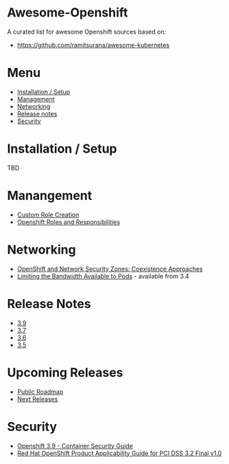 Awesome-Openshift
=======================================================================

A curated list for awesome Openshift sources based on:
* https://github.com/ramitsurana/awesome-kubernetes

Menu
=======================================================================
* [Installation / Setup](#installation-or-setup)
* [Management](#management)
* [Networking](#networking)
* [Release notes](#release-notes)
* [Security](#security) 

Installation / Setup
=======================================================================
TBD

Manangement
=======================================================================
* [Custom Role Creation](http://v1.uncontained.io/playbooks/operationalizing/custom_role_creation.html)
* [Openshift Roles and Responsibilities](http://v1.uncontained.io/playbooks/fundamentals/openshift_roles_responsibilities.html)

Networking
=======================================================================
* [OpenShift and Network Security Zones: Coexistence Approaches](https://blog.openshift.com/openshift-and-network-security-zones-coexistence-approaches)
* [Limiting the Bandwidth Available to Pods](https://docs.openshift.com/container-platform/3.9/admin_guide/managing_pods.html#admin-guide-manage-pods-limit-bandwidth) - available from 3.4

Release Notes
=======================================================================
* [3.9](https://access.redhat.com/documentation/en-us/openshift_container_platform/3.9/html/release_notes/release-notes-ocp-3-9-release-notes)
* [3.7](https://access.redhat.com/documentation/en-us/openshift_container_platform/3.7/html/release_notes/release-notes-ocp-3-7-release-notes)
* [3.6](https://access.redhat.com/documentation/en-us/openshift_container_platform/3.6/html/release_notes/release-notes-ocp-3-6-release-notes)
* [3.5](https://access.redhat.com/documentation/en-us/openshift_container_platform/3.5/html/release_notes/release-notes-ocp-3-5-release-notes)

Upcoming Releases
=======================================================================
* [Public Roadmap](https://ci.openshift.redhat.com/roadmap_overview.html)
* [Next Releases](https://ci.openshift.redhat.com/releases_overview.html)

Security
=======================================================================
* [Openshift 3.9 - Container Security Guide](https://docs.openshift.com/container-platform/3.9/security/index.html)
* [Red Hat OpenShift Product Applicability Guide for PCI DSS 3.2 Final v1.0](https://www.redhat.com/cms/managed-files/cl-red-hat-openshift-product-applicability-guide-datasheet-f8620-201708-en.pdf)
